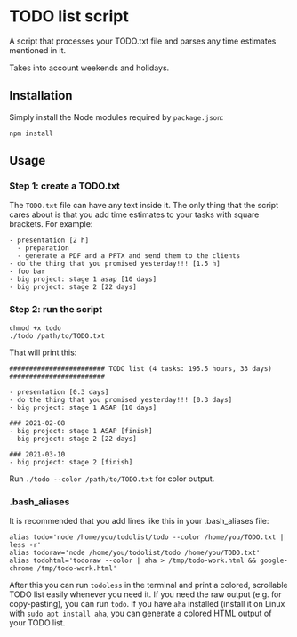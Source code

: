 # TODO list script

A script that processes your TODO.txt file and parses any time estimates
mentioned in it.

Takes into account weekends and holidays.

## Installation

Simply install the Node modules required by `package.json`:

```
npm install
```

## Usage

### Step 1: create a TODO.txt

The `TODO.txt` file can have any text inside it. The only thing that the script
cares about is that you add time estimates to your tasks with square brackets.
For example:

```
- presentation [2 h]
  - preparation
  - generate a PDF and a PPTX and send them to the clients
- do the thing that you promised yesterday!!! [1.5 h]
- foo bar
- big project: stage 1 asap [10 days]
- big project: stage 2 [22 days]
```

### Step 2: run the script

```
chmod +x todo
./todo /path/to/TODO.txt
```

That will print this:

```
######################## TODO list (4 tasks: 195.5 hours, 33 days) ########################

- presentation [0.3 days]
- do the thing that you promised yesterday!!! [0.3 days]
- big project: stage 1 ASAP [10 days]

### 2021-02-08
- big project: stage 1 ASAP [finish]
- big project: stage 2 [22 days]

### 2021-03-10
- big project: stage 2 [finish]
```

Run `./todo --color /path/to/TODO.txt` for color output.

### .bash_aliases

It is recommended that you add lines like this in your .bash_aliases file:

```
alias todo='node /home/you/todolist/todo --color /home/you/TODO.txt | less -r'
alias todoraw='node /home/you/todolist/todo /home/you/TODO.txt'
alias todohtml='todoraw --color | aha > /tmp/todo-work.html && google-chrome /tmp/todo-work.html'
```

After this you can run `todoless` in the terminal and print a colored,
scrollable TODO list easily whenever you need it. If you need the raw output
(e.g. for copy-pasting), you can run `todo`. If you have `aha` installed
(install it on Linux with `sudo apt install aha`, you can generate a colored
HTML output of your TODO list.

